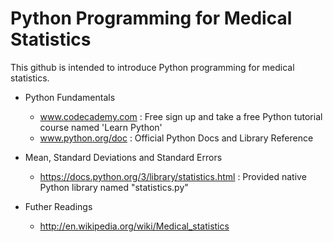 # Python Programming for Medical Statistics

This github is intended to introduce Python programming for medical statistics.

- Python Fundamentals
  - www.codecademy.com : Free sign up and take a free Python tutorial course named 'Learn Python'
  - www.python.org/doc : Official Python Docs and Library Reference

- Mean, Standard Deviations and Standard Errors
  - https://docs.python.org/3/library/statistics.html : Provided native Python library named "statistics.py"

- Futher Readings
  - http://en.wikipedia.org/wiki/Medical_statistics
